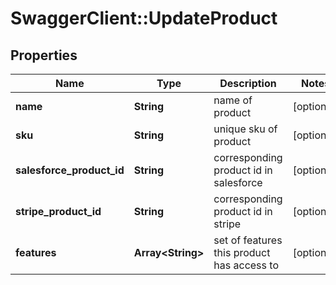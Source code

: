 # SwaggerClient::UpdateProduct

## Properties
Name | Type | Description | Notes
------------ | ------------- | ------------- | -------------
**name** | **String** | name of product | [optional] 
**sku** | **String** | unique sku of product | [optional] 
**salesforce_product_id** | **String** | corresponding product id in salesforce | [optional] 
**stripe_product_id** | **String** | corresponding product id in stripe | [optional] 
**features** | **Array&lt;String&gt;** | set of features this product has access to | [optional] 


